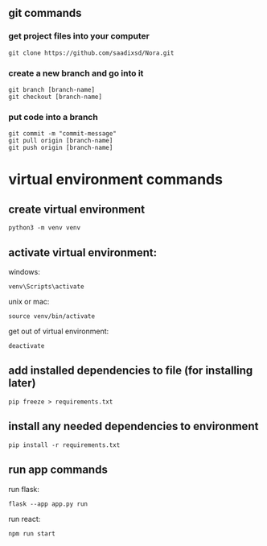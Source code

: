 ## git commands
### get project files into your computer
```
git clone https://github.com/saadixsd/Nora.git
```
### create a new branch and go into it
```
git branch [branch-name]
git checkout [branch-name]
```

### put code into a branch
```
git commit -m "commit-message"
git pull origin [branch-name]
git push origin [branch-name]
```

# virtual environment commands
## create virtual environment
```
python3 -m venv venv
```

## activate virtual environment:
windows:
``` 
venv\Scripts\activate
```
unix or mac:
```
source venv/bin/activate
```

get out of virtual environment:
```
deactivate
```

## add installed dependencies to file (for installing later)
```
pip freeze > requirements.txt
```

## install any needed dependencies to environment
```
pip install -r requirements.txt
```

## run app commands
run flask:
```
flask --app app.py run
```

run react:
```
npm run start
```



